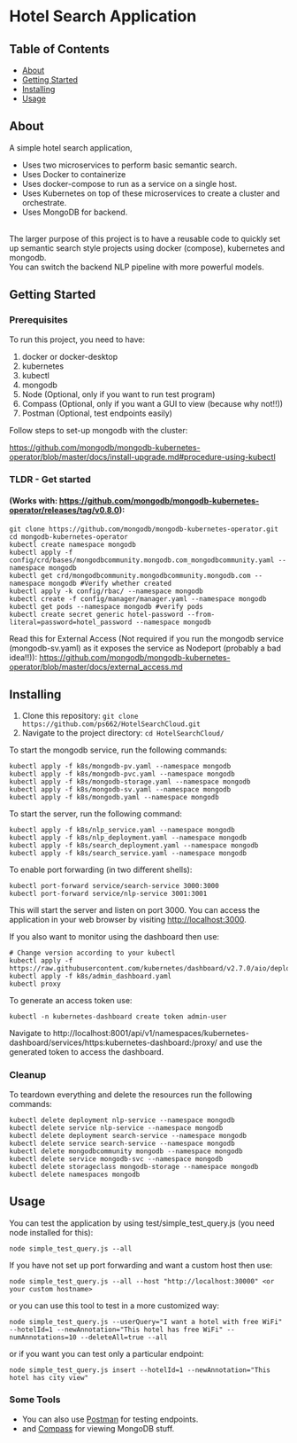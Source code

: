 # Hotel Search Application
## Table of Contents

- [About](#about)
- [Getting Started](#getting_started)
- [Installing](#installing)
- [Usage](#usage)

## About <a name = "about"></a>

A simple hotel search application, 
- Uses two microservices to perform basic semantic search.
- Uses Docker to containerize
- Uses docker-compose to run as a service on a single host.
- Uses Kubernetes on top of these microservices to create a cluster and orchestrate.
- Uses MongoDB for backend.

<br> The larger purpose of this project is to have a reusable code to quickly set up semantic search style projects using docker (compose), kubernetes and mongodb. 
<br> You can switch the backend NLP pipeline with more powerful models.

## Getting Started <a name = "getting_started"></a>

### Prerequisites

To run this project, you need to have:
1. docker or docker-desktop
2. kubernetes
3. kubectl
5. mongodb
4. Node (Optional, only if you want to run test program)
6. Compass (Optional, only if you want a GUI to view (because why not!!))
7. Postman (Optional, test endpoints easily)

Follow steps to set-up mongodb with the cluster:

https://github.com/mongodb/mongodb-kubernetes-operator/blob/master/docs/install-upgrade.md#procedure-using-kubectl

### TLDR - Get started
#### (Works with: https://github.com/mongodb/mongodb-kubernetes-operator/releases/tag/v0.8.0):

```
git clone https://github.com/mongodb/mongodb-kubernetes-operator.git
cd mongodb-kubernetes-operator
kubectl create namespace mongodb
kubectl apply -f config/crd/bases/mongodbcommunity.mongodb.com_mongodbcommunity.yaml --namespace mongodb
kubectl get crd/mongodbcommunity.mongodbcommunity.mongodb.com --namespace mongodb #Verify whether created
kubectl apply -k config/rbac/ --namespace mongodb
kubectl create -f config/manager/manager.yaml --namespace mongodb
kubectl get pods --namespace mongodb #verify pods
kubectl create secret generic hotel-password --from-literal=password=hotel_password --namespace mongodb
```

Read this for External Access (Not required if you run the mongodb service (mongodb-sv.yaml) as it exposes the service as Nodeport (probably a bad idea!!)):
https://github.com/mongodb/mongodb-kubernetes-operator/blob/master/docs/external_access.md


## Installing

1. Clone this repository: `git clone https://github.com/ps662/HotelSearchCloud.git`
2. Navigate to the project directory: `cd HotelSearchCloud/`

To start the mongodb service, run the following commands:

```
kubectl apply -f k8s/mongodb-pv.yaml --namespace mongodb
kubectl apply -f k8s/mongodb-pvc.yaml --namespace mongodb
kubectl apply -f k8s/mongodb-storage.yaml --namespace mongodb
kubectl apply -f k8s/mongodb-sv.yaml --namespace mongodb
kubectl apply -f k8s/mongodb.yaml --namespace mongodb
```

To start the server, run the following command:

```
kubectl apply -f k8s/nlp_service.yaml --namespace mongodb
kubectl apply -f k8s/nlp_deployment.yaml --namespace mongodb
kubectl apply -f k8s/search_deployment.yaml --namespace mongodb
kubectl apply -f k8s/search_service.yaml --namespace mongodb
```


To enable port forwarding (in two different shells):

```
kubectl port-forward service/search-service 3000:3000
kubectl port-forward service/nlp-service 3001:3001
```

This will start the server and listen on port 3000. You can access the application in your web browser by visiting [http://localhost:3000](http://localhost:3000).


If you also want to monitor using the dashboard then use:

```
# Change version according to your kubectl
kubectl apply -f https://raw.githubusercontent.com/kubernetes/dashboard/v2.7.0/aio/deploy/recommended.yaml
kubectl apply -f k8s/admin_dashboard.yaml
kubectl proxy
```

To generate an access token use:

```
kubectl -n kubernetes-dashboard create token admin-user
```

Navigate to http://localhost:8001/api/v1/namespaces/kubernetes-dashboard/services/https:kubernetes-dashboard:/proxy/ and use the generated token to access the dashboard.

### Cleanup

To teardown everything and delete the resources run the following commands:

```
kubectl delete deployment nlp-service --namespace mongodb
kubectl delete service nlp-service --namespace mongodb
kubectl delete deployment search-service --namespace mongodb
kubectl delete service search-service --namespace mongodb
kubectl delete mongodbcommunity mongodb --namespace mongodb
kubectl delete service mongodb-svc --namespace mongodb
kubectl delete storageclass mongodb-storage --namespace mongodb
kubectl delete namespaces mongodb
```
## Usage <a name = "usage"></a>

You can test the application by using test/simple_test_query.js (you need node installed for this):

```
node simple_test_query.js --all
```

If you have not set up port forwarding and want a custom host then use:

```
node simple_test_query.js --all --host "http://localhost:30000" <or your custom hostname>
```

or you can use this tool to test in a more customized way:

```
node simple_test_query.js --userQuery="I want a hotel with free WiFi" --hotelId=1 --newAnnotation="This hotel has free WiFi" --numAnnotations=10 --deleteAll=true --all
```

or if you want you can test only a particular endpoint: 

```
node simple_test_query.js insert --hotelId=1 --newAnnotation="This hotel has city view"
```

### Some Tools
- You can also use [Postman](https://www.postman.com/) for testing endpoints.
- and [Compass](https://www.mongodb.com/products/compass) for viewing MongoDB stuff.
